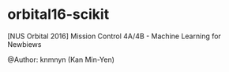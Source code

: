 # orbital16-scikit
[NUS Orbital 2016] Mission Control 4A/4B - Machine Learning for Newbiews

@Author: knmnyn (Kan Min-Yen)
